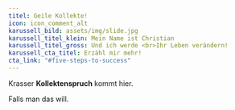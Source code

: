 ```yaml
---
titel: Geile Kollekte!
icon: icon_comment_alt
karussell_bild: assets/img/slide.jpg
karussell_titel_klein: Mein Name ist Christian
karussell_titel_gross: Und ich werde <br>Ihr Leben verändern!
karussell_cta_titel: Erzähl mir mehr!
cta_link: "#five-steps-to-success"
---
```

<!---  Der Text unterhalb erscheint in der Box unter dem Karussell -->
Krasser **Kollektenspruch** kommt hier.

Falls man das will.
